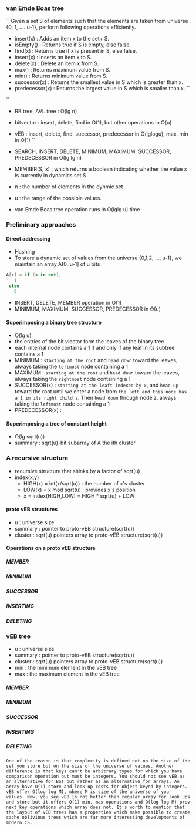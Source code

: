 ### van Emde Boas tree

``
Given a set S of elements such that the elements are taken from universe {0, 1, …. u-1}, perform following operations efficiently.

- insert(x) : Adds an item x to the set+ S.
- isEmpty() : Returns true if S is empty, else false.
- find(x) : Returns true if x is present in S, else false.
- insert(x) : Inserts an item x to S.
- delete(x) : Delete an item x from S.
- max() : Returns maximum value from S.
- min() : Returns minimum value from S.
- successor(x) : Returns the smallest value in S which is greater than x.
- predecessor(x) : Returns the largest value in S which is smaller than x.
``

``
- RB tree, AVL tree : O(lg n)
- bitvector : insert, delete, find in O(1), but other operations in O(u)
- vEB : insert, delete, find, successor, predecessor in O(lglogu), max, min in O(1)
``

- SEARCH, INSERT, DELETE, MINIMUM, MAXIMUM, SUCCESSOR, PREDECESSOR in O(lg lg n)
- MEMBER(S, x) : which returns a boolean indicating whether the value x is currently in dynamics set S
- n : the number of elements in the dynmic set
- u : the range of the possible values.
- van Emde Boas tree operation runs in O(lglg u) time


### Preliminary approaches

#### Direct addressing
- Hashing
- To store a dynamic set of values from the universe {0,1,2, ..., u-1}, we maintain an array A[0..u-1] of u bits
```kotlin
A[x] = if (x in set),
   1
 else 
   0
```   
  - INSERT, DELETE, MEMBER operation in O(1)
  - MINIMUM, MAXIMUM, SUCCESSOR, PREDECESSOR in Θ(u)
 
#### Superimposing a binary tree structure
- O(lg u)
- the entries of the bit viector form the leaves of the binary tree
- each internal node contains a 1 if and only if any leaf in its subtree contains a 1
- MINIMUM : `starting at the root` and `head down` toward the leaves, always taking the `leftmost` node containing a 1
- MAXIMUM : `starting at the root` and `head down` toward the leaves, always taking the `rightmost` node containing a 1
- SUCCESSOR(x) : `starting at the leaft indexed by x`, and `head up` toward the root until we enter a node from `the left and this node has a 1 in its right child z`. Then `head down` through node z, always taking the `leftmost` node containing a 1
- PREDECESSOR(x) :

#### Superimposing a tree of constant height
- O(lg sqrt(u))
- summary : sqrt(u)-bit subarray of A the ith cluster

### A recursive structure
- recursive structure that shinks by a factor of sqrt(u)
- index(x,y)
    - HIGH(x) = int(x/sqrt(u)) : the number of x's cluster
    - LOW(x) = x mod sqrt(u) : provides x's position 
    - x = index(HIGH,LOW) = HIGH * sqrt(u) + LOW

#### proto vEB structures
- u : universe size
- summary : pointer to proto-vEB structure(sqrt(u))
- cluster : sqrt(u) pointers array to proto-vEB structure(sqrt(u))

#### Operations on a proto vEB structure

##### MEMBER

##### MINIMUM

##### SUCCESSOR

##### INSERTING

##### DELETING

### vEB tree
- u : universe size
- summary : pointer to proto-vEB structure(sqrt(u))
- cluster : sqrt(u) pointers array to proto-vEB structure(sqrt(u))
- min : the minimum element in the vEB tree
- max : the maximum element in the vEB tree

##### MEMBER

##### MINIMUM

##### SUCCESSOR

##### INSERTING

##### DELETING

``
One of the reason is that complexity is defined not on the size of the set you store but on the size of the universe of values. Another difference is that keys can't be arbitrary types for which you have comparison operation but must be integers. You should not see vEB as an alternative for BST but rather as an alternative for arrays. An array have O(1) store and look up costs for object keyed by integers. vEB offer O(log log M), where M is size of the universe of your values. Now, you see vEB is not better than regular array for look ups and store but it offers O(1) min, max operations and O(log log M) prev next key operations which array does not. It's worth to mention that the layout of vEB trees has a properties which make possible to create cache oblivious trees which are far more interesting developments of modern CS.
``
